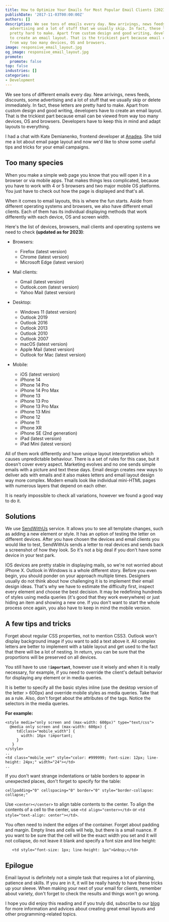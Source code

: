 ```yaml
---
title: How to Optimize Your Emails for Most Popular Email Clients [2023 Update]
publishDate: '2017-11-03T00:00:00Z'
authors: []
description: We see tons of emails every day. New arrivings, news feeds, discounts,
  advertising and a lot of stuff that we usually skip. In fact, these letters are
  pretty hard to make. Apart from custom design and good writing, developers have
  to create an email layout. That is the trickiest part because email can be viewed
  from way too many devices, OS and browsers.
image: responsive_email_layout.jpg
og_image: responsive_email_layout.jpg
promote:
  promote: false
top: false
industries: []
categories:
- Development
---
```

<script type="application/ld+json">
{
 "@context": "https://schema.org",
 "@type": "Article",
 "author": "Anadea",
 "name": "How to Optimize Your Emails for Most Popular Email Clients"
}
</script>

We see tons of different emails every day. New arrivings, news feeds, discounts, some advertising and a lot of stuff that we usually skip or delete immediately. In fact, these letters are pretty hard to make. Apart from custom design and good writing, developers have to create an email layout. That is the trickiest part because email can be viewed from way too many devices, OS and browsers. Developers have to keep this in mind and adapt layouts to everything.

I had a chat with Kate Demianenko, frontend developer at [Anadea](https://anadea.info/). She told me a lot about email page layout and now we'd like to show some useful tips and tricks for your email campaigns.

## Too many species

When you make a simple web page you know that you will open it in a browser or via mobile apps. That makes things less complicated, because you have to work with 4 or 5 browsers and two major mobile OS platforms. You just have to check out how the page is displayed and that's all.

When it comes to email layouts, this is where the fun starts. Aside from different operating systems and browsers, we also have different email clients. Each of them has its individual displaying methods that work differently with each device, OS and screen width. 

Here's the list of devices, browsers, mail clients and operating systems we need to check __(updated as for 2023)__:

* Browsers:
  - Firefox (latest version)
  - Chrome (latest version)
  - Microsoft Edge (latest version)

* Mail clients:
  - Gmail (latest version)
  - Outlook.com (latest version)
  - Yahoo Mail (latest version)

* Desktop:
  - Windows 11 (latest version)
  - Outlook 2019
  - Outlook 2016
  - Outlook 2013
  - Outlook 2010
  - Outlook 2007
  - macOS (latest version)
  - Apple Mail (latest version)
  - Outlook for Mac (latest version)

* Mobile:
  - iOS (latest version)
  - iPhone 14
  - iPhone 14 Pro
  - iPhone 14 Pro Max
  - iPhone 13
  - iPhone 13 Pro
  - iPhone 13 Pro Max
  - iPhone 13 Mini
  - iPhone 12
  - iPhone 11
  - iPhone XR
  - iPhone SE (2nd generation)
  - iPad (latest version)
  - iPad Mini (latest version)

All of them work differently and have unique layout interpretation which causes unpredictable behaviour. There is a set of rules for this case, but it doesn't cover every aspect. Marketing evolves and no one sends simple emails with a picture and text these days. Email design creates new ways to deliver ads with emails and it also makes letters and email layout design way more complex. Modern emails look like individual mini-HTML pages with numerous layers that depend on each other.  

It is nearly impossible to check all variations, however we found a good way to do it. 

## Solutions

We use [SendWithUs](https://anadea.info/blog/sendwithus-overview) service. It allows you to see all template changes, such as adding a new element or style. It has an option of testing the letter on different devices. After you have chosen the devices and email clients you would like to test, SendWithUs sends a letter to real devices and sends back a screenshot of how they look. So it's not a big deal if you don't have some device in your test park. 

IOS devices are pretty stable in displaying mails, so we're not worried about iPhone X. Outlook in Windows is a whole different story. Before you even begin, you should ponder on your approach multiple times. Designers usually do not think about how challenging it is to implement their email design ideas. That's why we have to estimate the difficulty first, inspect every element and choose the best decision. It may be redefining hundreds of styles using media queries (it's good that they work everywhere) or just hiding an item and showing a new one. If you don't want to start the whole process once again, you also have to keep in mind the mobile version.

## A few tips and tricks

Forget about regular CSS properties, not to mention CSS3. Outlook won't display background image if you want to add a text above it. All complex letters are better to implement with a table layout and get used to the fact that there will be a lot of nesting. In return, you can be sure that the proportions will be preserved on all devices.

You still have to use **`!important`**, however use it wisely and when it is really necessary, for example, if you need to override the client's default behavior for displaying any element or in media queries.

It is better to specify all the basic styles inline (use the desktop version of the letter > 600px) and override mobile styles as media queries. Take that as a rule. Also, don't forget about the attributes of the tags. Notice the selectors in the media queries.

**For example:**

```
<style media="only screen and (max-width: 600px)" type="text/css">
  @media only screen and (max-width: 600px) {
     td[class="mobile_width"] {
       width: 16px !important; 
     }
   }
</style>
..
<td class="mobile_ver" style="color: #999999; font-size: 12px; line-height: 24px;" width="24"></td>
..
```

If you don't want strange indentations or table borders to appear in unexpected places, don't forget to specify for the table:

```
cellpadding="0" cellspacing="0" border="0" style="border-collapse: collapse;"
```

Use `<center></center>` to align table contents to the center. To align the contents of a cell to the center, use `<td align="center></td>` or `<td style="text-align: center"></td>`.

You often need to indent the edges of the container. Forget about padding and margin. Empty lines and cells will help, but there is a small nuance. If you want to be sure that the cell will be the exact width you set and it will not collapse, do not leave it blank and specify a font size and line height:

```
   <td style="font-size: 1px; line-height: 1px">&nbsp;</td>
```

## Epilogue

Email layout is definitely not a simple task that requires a lot of planning, patience and skills. If you are in it, it will be really handy to have these tricks up your sleeve. When making your next of your email for clients, remember about variety, don't forget to check the results and things won't go wrong. 

I hope you did enjoy this reading and if you truly did, subscribe to our [blog](https://anadea.info/blog) for more information and advices about creating great email layouts and other programming-related topics.
